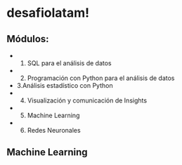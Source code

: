 # desafiolatam!

## Módulos:

- 1. SQL para el análisis de datos
- 2. Programación con Python para el análisis de datos
- 3.Análisis estadístico con Python
- 4. Visualización y comunicación de Insights
- 5. Machine Learning
- 6. Redes Neuronales
 
## Machine Learning
